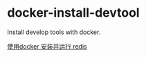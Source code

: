 # docker-install-devtool
Install develop tools with docker.

<a href="/install-redis.md">使用docker 安装并运行 redis</a>
